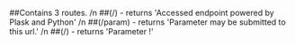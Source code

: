 ##Contains 3 routes.
/n
##(/) - returns 'Accessed endpoint powered by Plask and Python'
/n
##(/param) - returns 'Parameter may be submitted to this url.'
/n
##(/<name>) - returns 'Parameter <name>!'
